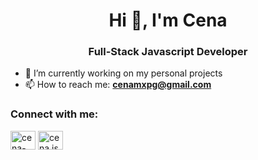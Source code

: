 <h1 align="center">Hi 👋, I'm Cena</h1>
<h3 align="center">Full-Stack Javascript Developer</h3>

- 🎯 I’m currently working on my personal projects
- 📫 How to reach me: **cenamxpg@gmail.com**

<h3 align="left">Connect with me:</h3>
<p align="left">
  <a href="https://linkedin.com/in/cena-max" target="blank"><img align="center" src="https://raw.githubusercontent.com/CenaMaX/CenaMaX/main/linkedin.svg" alt="cena-max" height="30" width="40" /></a>
<a href="https://instagram.com/coding.mastery" target="blank"><img align="center" src="https://raw.githubusercontent.com/CenaMaX/CenaMaX/main/instagram.svg" alt="cena.jsdev" height="30" width="40" /></a>
</p>

